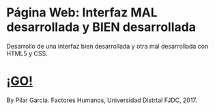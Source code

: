 # Página Web: Interfaz MAL desarrollada y BIEN desarrollada

Desarrollo de una interfaz bien desarrollada y otra mal desarrollada con HTML5 y CSS.

<h1><a href="https://pilargarcialugo.github.io/right-vs-wrong-gui-web-page/" target="_blank">¡GO!</a></h1>

By Pilar García.
Factores Humanos, Universidad Distrtal FJDC, 2017.

